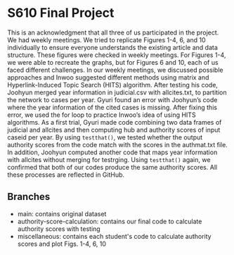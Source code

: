 # S610 Final Project
This is an acknowledgment that all three of us participated in the project. We had weekly meetings. We tried to replicate Figures 1-4, 6, and 10 individually to ensure everyone understands the existing article and data structure. These figures were checked in weekly meetings. For Figures 1-4, we were able to recreate the graphs, but for Figures 6 and 10, each of us faced different challenges. In our weekly meetings, we discussed possible approaches and Inwoo suggested different methods using matrix and Hyperlink-Induced Topic Search (HITS) algorithm. After testing his code, Joohyun merged year information in judicial.csv with allcites.txt, to partition the network to cases per year. Gyuri found an error with Joohyun’s code where the year information of the cited cases is missing. After fixing this error, we used the for loop to practice Inwoo’s idea of using HITS algorithms. As a first trial, Gyuri made code combining two data frames of judicial and allcites and then computing hub and authority scores of input caseid per year. By using `testthat()`, we tested whether the output authority scores from the code match with the scores in the authmat.txt file. In addition, Joohyun computed another code that maps year information with allcites without merging for testrging. Using `testthat()` again, we confirmed that both of our codes produce the same authority scores. All these processes are reflected in GitHub.

## Branches
- main: contains original dataset
- authority-score-calculation: contains our final code to calculate authority scores with testing
- miscellaneous: contains each student's code to calculate authority scores and plot Figs. 1-4, 6, 10
